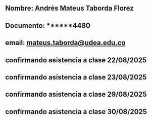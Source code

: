 ## Nombre: Andrés Mateus Taborda Florez
## Documento: ******4480
## email: mateus.taborda@udea.edu.co

## confirmando asistencia a clase 22/08/2025
## confirmando asistencia a clase 23/08/2025
## confirmando asistencia a clase 29/08/2025
## confirmando asistencia a clase 30/08/2025
